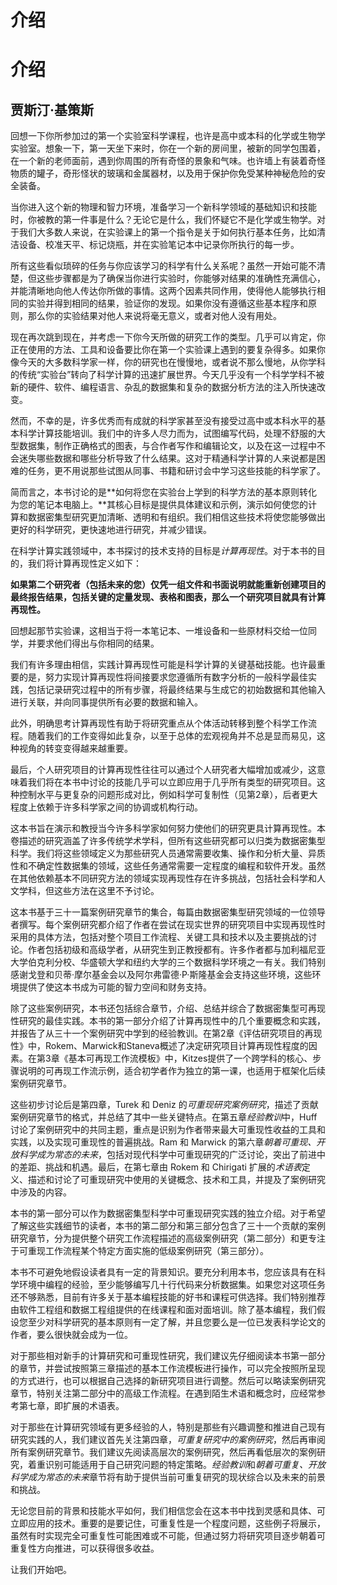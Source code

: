 # 介绍

# 介绍

## 贾斯汀·基策斯

回想一下你所参加过的第一个实验室科学课程，也许是高中或本科的化学或生物学实验室。想象一下，第一天坐下来时，你在一个新的房间里，被新的同学包围着，在一个新的老师面前，遇到你周围的所有奇怪的景象和气味。也许墙上有装着奇怪物质的罐子，奇形怪状的玻璃和金属器材，以及用于保护你免受某种神秘危险的安全装备。

当你进入这个新的物理和智力环境，准备学习一个新科学领域的基础知识和技能时，你被教的第一件事是什么？无论它是什么，我们怀疑它不是化学或生物学。对于我们大多数人来说，在实验课上的第一个指令是关于如何执行基本任务，比如清洁设备、校准天平、标记烧瓶，并在实验笔记本中记录你所执行的每一步。

所有这些看似琐碎的任务与你应该学习的科学有什么关系呢？虽然一开始可能不清楚，但这些步骤都是为了确保当你进行实验时，你能够对结果的准确性充满信心，并能清晰地向他人传达你所做的事情。这两个因素共同作用，使得他人能够执行相同的实验并得到相同的结果，验证你的发现。如果你没有遵循这些基本程序和原则，那么你的实验结果对他人来说将毫无意义，或者对他人没有用处。

现在再次跳到现在，并考虑一下你今天所做的研究工作的类型。几乎可以肯定，你正在使用的方法、工具和设备要比你在第一个实验课上遇到的要复杂得多。如果你像今天的大多数科学家一样，你的研究也在慢慢地，或者说不那么慢地，从你学科的传统“实验台”转向了科学计算的迅速扩展世界。今天几乎没有一个科学学科不被新的硬件、软件、编程语言、杂乱的数据集和复杂的数据分析方法的注入所快速改变。

然而，不幸的是，许多优秀而有成就的科学家甚至没有接受过高中或本科水平的基本科学计算技能培训。我们中的许多人尽力而为，试图编写代码，处理不舒服的大型数据集，制作正确格式的图表，与合作者写作和编辑论文，以及在这一过程中不会迷失哪些数据和哪些分析导致了什么结果。这对于精通科学计算的人来说都是困难的任务，更不用说那些试图从同事、书籍和研讨会中学习这些技能的科学家了。

简而言之，本书讨论的是**如何将您在实验台上学到的科学方法的基本原则转化为您的笔记本电脑上。**其核心目标是提供具体建议和示例，演示如何使您的计算和数据密集型研究更加清晰、透明和有组织。我们相信这些技术将使您能够做出更好的科学研究，更快速地进行研究，并减少错误。

在科学计算实践领域中，本书探讨的技术支持的目标是*计算再现性*。对于本书的目的，我们将计算再现性定义如下：

**如果第二个研究者（包括未来的您）仅凭一组文件和书面说明就能重新创建项目的最终报告结果，包括关键的定量发现、表格和图表，那么一个研究项目就具有计算再现性。**

回想起那节实验课，这相当于将一本笔记本、一堆设备和一些原材料交给一位同学，并要求他们得出与你相同的结果。

我们有许多理由相信，实践计算再现性可能是科学计算的关键基础技能。也许最重要的是，努力实现计算再现性将间接要求您遵循所有数字分析的一般科学最佳实践，包括记录研究过程中的所有步骤，将最终结果与生成它的初始数据和其他输入进行关联，并向同事提供所有必要的数据和输入。

此外，明确思考计算再现性有助于将研究重点从个体活动转移到整个科学工作流程。随着我们的工作变得如此复杂，以至于总体的宏观视角并不总是显而易见，这种视角的转变变得越来越重要。

最后，个人研究项目的计算再现性往往可以通过个人研究者大幅增加或减少，这意味着我们将在本书中讨论的技能几乎可以立即应用于几乎所有类型的研究项目。这种控制水平与更复杂的问题形成对比，例如科学可复制性（见第2章），后者更大程度上依赖于许多科学家之间的协调或机构行动。

这本书旨在演示和教授当今许多科学家如何努力使他们的研究更具计算再现性。本卷描述的研究涵盖了许多传统学术学科，但所有这些研究都可以归类为数据密集型科学。我们将这些领域定义为那些研究人员通常需要收集、操作和分析大量、异质性和不确定性数据集的领域，这些任务通常需要一定程度的编程和软件开发。虽然在其他依赖基本不同研究方法的领域实现再现性存在许多挑战，包括社会科学和人文学科，但这些方法在这里不予讨论。

这本书基于三十一篇案例研究章节的集合，每篇由数据密集型研究领域的一位领导者撰写。每个案例研究都介绍了作者在尝试在现实世界的研究项目中实现再现性时采用的具体方法，包括对整个项目工作流程、关键工具和技术以及主要挑战的讨论。作者包括初级和高级学者，从研究生到正教授都有。许多作者都与加利福尼亚大学伯克利分校、华盛顿大学和纽约大学的三个数据科学环境之一有关。我们特别感谢戈登和贝蒂·摩尔基金会以及阿尔弗雷德·P·斯隆基金会支持这些环境，这些环境提供了使这本书成为可能的智力空间和财务支持。

除了这些案例研究，本书还包括综合章节，介绍、总结并综合了数据密集型可再现性研究的最佳实践。本书的第一部分介绍了计算再现性中的几个重要概念和实践，并报告了从三十一个案例研究中学到的经验教训。在第2章《评估研究项目的再现性》中，Rokem、Marwick和Staneva概述了决定研究项目计算再现性程度的因素。在第3章《基本可再现工作流模板》中，Kitzes提供了一个跨学科的核心、步骤说明的可再现工作流示例，适合初学者作为独立的第一课，也适用于框架化后续案例研究章节。

这些初步讨论后是第四章，Turek 和 Deniz 的*可重现研究案例研究*，描述了贡献案例研究章节的格式，并总结了其中一些关键特点。在第五章*经验教训*中，Huff 讨论了案例研究中的共同主题，重点是识别为作者带来最大可重现性收益的工具和实践，以及实现可重现性的普遍挑战。Ram 和 Marwick 的第六章*朝着可重现、开放科学成为常态的未来*，包括对现代科学中可重现研究的广泛讨论，突出了前进中的差距、挑战和机遇。最后，在第七章由 Rokem 和 Chirigati 扩展的*术语表*定义、描述和讨论了可重现研究中使用的关键概念、技术和工具，并提及了案例研究中涉及的内容。

本书的第一部分可以作为数据密集型科学中可重现研究实践的独立介绍。对于希望了解这些实践细节的读者，本书的第二部分和第三部分包含了三十一个贡献的案例研究章节，分为提供整个研究工作流程描述的高级案例研究（第二部分）和更专注于可重现工作流程某个特定方面实施的低级案例研究（第三部分）。

本书不可避免地假设读者具有一定的背景知识。要充分利用本书，您应该具有在科学环境中编程的经验，至少能够编写几十行代码来分析数据集。如果您对这项任务还不够熟悉，目前有许多关于基本编程技能的好书和课程可供选择。我们特别推荐由软件工程组和数据工程组提供的在线课程和面对面培训。除了基本编程，我们假设您至少对科学研究的基本原则有一定了解，并且您要么是一位已发表科学论文的作者，要么很快就会成为一位。

对于那些相对新手的计算研究和可重现性研究，我们建议先仔细阅读本书第一部分的章节，并尝试按照第三章描述的基本工作流模板进行操作，可以完全按照所呈现的方式进行，也可以根据自己选择的新研究项目进行调整。然后可以略读案例研究章节，特别关注第二部分中的高级工作流程。在遇到陌生术语和概念时，应经常参考第七章，即扩展的术语表。

对于那些在计算研究领域有更多经验的人，特别是那些有兴趣调整和推进自己现有研究实践的人，我们建议首先关注第四章，*可重复研究中的案例研究*，然后再审阅所有案例研究章节。我们建议先阅读高层次的案例研究，然后再看低层次的案例研究，着重识别可能适用于自己研究问题的特定策略。*经验教训*和*朝着可重复、开放科学成为常态的未来*章节将有助于提供当前可重复研究的现状综合以及未来的前景和挑战。

无论您目前的背景和技能水平如何，我们相信您会在这本书中找到灵感和具体、可立即应用的技术。重要的是要记住，可重复性是一个程度问题，这些例子将展示，虽然有时实现完全可重复性可能困难或不可能，但通过努力将研究项目逐步朝着可重复性方向推进，可以获得很多收益。

让我们开始吧。
